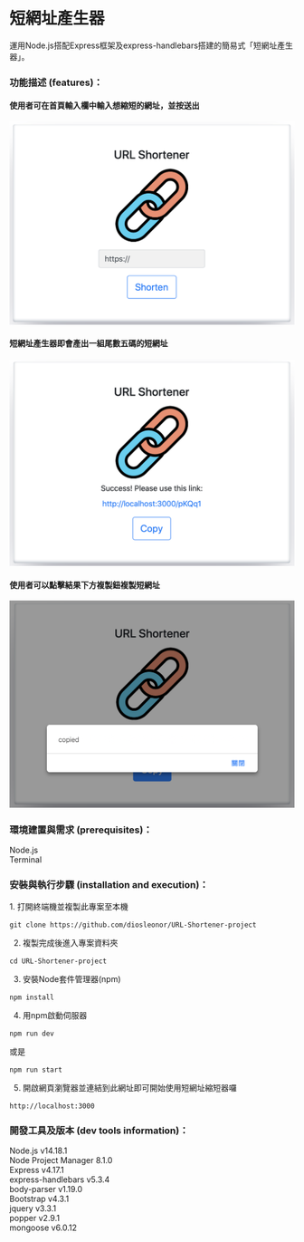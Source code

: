 <h1>短網址產生器</h1>

運用Node.js搭配Express框架及express-handlebars搭建的簡易式「短網址產生器」。

<h3>功能描述 (features)：</h3>
    <h4>使用者可在首頁輸入欄中輸入想縮短的網址，並按送出</h4>
       <p><img src="./pics/A8-短網址產生器-首頁.png" alt="picture"/></p>
    <h4>短網址產生器即會產出一組尾數五碼的短網址</h4>
       <p><img src="./pics/A8-短網址產生器-結果.png" alt="picture"/></p>
    <h4>使用者可以點擊結果下方複製鈕複製短網址</h4>
       <p><img src="./pics/A8-短網址產生器-複製.png" alt="copy"/></p>

<h3>環境建置與需求 (prerequisites)：</h3>
  Node.js<br> 
  Terminal
  
<h3>安裝與執行步驟 (installation and execution)：</h3>
  1. 打開終端機並複製此專案至本機
  <pre><code>git clone https://github.com/diosleonor/URL-Shortener-project</code></pre>
  
  2. 複製完成後進入專案資料夾
  <pre><code>cd URL-Shortener-project</code></pre>
  
  3. 安裝Node套件管理器(npm)
  <pre><code>npm install</code></pre>
  
  4. 用npm啟動伺服器
  <pre><code>npm run dev</code></pre>
  或是
  <pre><code>npm run start</code></pre>

  5. 開啟網頁瀏覽器並連結到此網址即可開始使用短網址縮短器囉
   <pre><code>http://localhost:3000</code></pre>
  
<h3>開發工具及版本 (dev tools information)：</h3>
  Node.js v14.18.1<br> 
  Node Project Manager 8.1.0<br> 
  Express v4.17.1<br> 
  express-handlebars v5.3.4<br> 
  body-parser v1.19.0<br>
  Bootstrap v4.3.1<br> 
  jquery v3.3.1<br> 
  popper v2.9.1<br> 
  mongoose v6.0.12<br>


